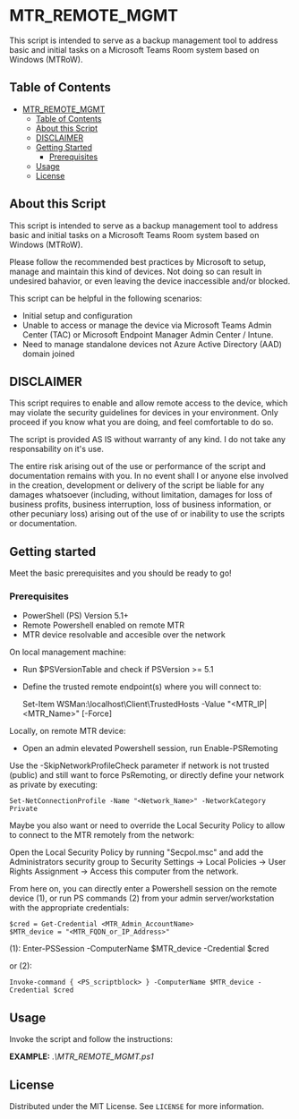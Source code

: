 # MTR_REMOTE_MGMT
This script is intended to serve as a backup management tool to address basic and initial tasks on a Microsoft Teams Room system based on Windows (MTRoW).

## Table of Contents

- [MTR_REMOTE_MGMT](#MTR_REMOTE_MGMT)
  - [Table of Contents](#table-of-contents)
  - [About this Script](#about-this-script)
  - [DISCLAIMER](#DISCLAIMER)
  - [Getting Started](#getting-started)
    - [Prerequisites](#prerequisites)    
  - [Usage](#usage)
  - [License](#license)

## About this Script

This script is intended to serve as a backup management tool to address basic and initial tasks on a Microsoft Teams Room system based on Windows (MTRoW).

Please follow the recommended best practices by Microsoft to setup, manage and maintain this kind of devices. Not doing so can result in undesired bahavior, or even leaving the device inaccessible and/or blocked.

This script can be helpful in the following scenarios:
- Initial setup and configuration
- Unable to access or manage the device via Microsoft Teams Admin Center (TAC) or Microsoft Endpoint Manager Admin Center / Intune.
- Need to manage standalone devices not Azure Active Directory (AAD) domain joined

## DISCLAIMER
This script requires to enable and allow remote access to the device, which may violate the security guidelines for devices in your environment. Only proceed if you know what you are doing, and feel comfortable to do so.

The script is provided AS IS without warranty of any kind. I do not take any responsability on it's use.

The entire risk arising out of the use or performance of the script and documentation remains with you. In no event shall I or anyone else involved in the creation, development or delivery of the script be liable for any damages whatsoever (including, without limitation, damages for loss of business profits, business interruption, loss of business information, or other pecuniary loss) arising out of the use of or inability to use the scripts or documentation.

## Getting started

Meet the basic prerequisites and you should be ready to go!

### Prerequisites

- PowerShell (PS) Version 5.1+
- Remote Powershell enabled on remote MTR
- MTR device resolvable and accesible over the network

On local management machine: 
- Run $PSVersionTable and check if PSVersion >= 5.1
- Define the trusted remote endpoint(s) where you will connect to:

    Set-Item WSMan:\localhost\Client\TrustedHosts -Value "<MTR_IP|<MTR_Name>" [-Force]

Locally, on remote MTR device:
- Open an admin elevated Powershell session, run Enable-PSRemoting

Use the -SkipNetworkProfileCheck parameter if network is not trusted (public) and still want to force PsRemoting, or directly define your network as private by executing:

    Set-NetConnectionProfile -Name "<Network_Name>" -NetworkCategory Private

Maybe you also want or need to override the Local Security Policy to allow to connect to the MTR remotely from the network:

  Open the Local Security Policy by running "Secpol.msc" and add the Administrators security group to Security Settings -> Local Policies -> User Rights Assignment -> Access this computer from the network.

From here on, you can directly enter a Powershell session on the remote device (1), or run PS commands (2) from your admin server/workstation with the appropriate credentials:

    $cred = Get-Credential <MTR_Admin_AccountName>
    $MTR_device = "<MTR_FQDN_or_IP_Address>"
(1): 
    Enter-PSSession -ComputerName $MTR_device -Credential $cred

or (2):

    Invoke-command { <PS_scriptblock> } -ComputerName $MTR_device -Credential $cred

## Usage

Invoke the script and follow the instructions:



**EXAMPLE:**
_.\MTR_REMOTE_MGMT.ps1_

## License

Distributed under the MIT License. See `LICENSE` for more information.
